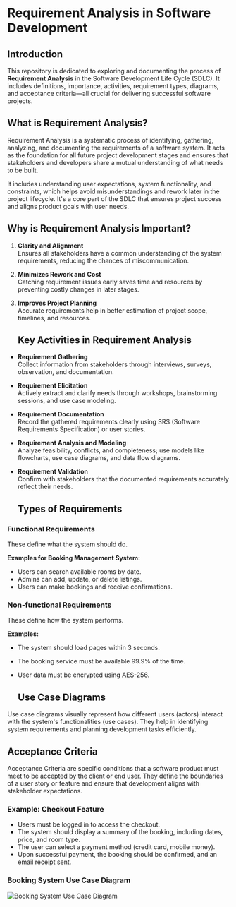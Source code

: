 # Requirement Analysis in Software Development

## Introduction

This repository is dedicated to exploring and documenting the process of **Requirement Analysis** in the Software Development Life Cycle (SDLC). It includes definitions, importance, activities, requirement types, diagrams, and acceptance criteria—all crucial for delivering successful software projects.

## What is Requirement Analysis?

Requirement Analysis is a systematic process of identifying, gathering, analyzing, and documenting the requirements of a software system. It acts as the foundation for all future project development stages and ensures that stakeholders and developers share a mutual understanding of what needs to be built.

It includes understanding user expectations, system functionality, and constraints, which helps avoid misunderstandings and rework later in the project lifecycle. It's a core part of the SDLC that ensures project success and aligns product goals with user needs.

## Why is Requirement Analysis Important?

1. **Clarity and Alignment**  
   Ensures all stakeholders have a common understanding of the system requirements, reducing the chances of miscommunication.

2. **Minimizes Rework and Cost**  
   Catching requirement issues early saves time and resources by preventing costly changes in later stages.

3. **Improves Project Planning**  
   Accurate requirements help in better estimation of project scope, timelines, and resources.

   ## Key Activities in Requirement Analysis

- **Requirement Gathering**  
  Collect information from stakeholders through interviews, surveys, observation, and documentation.

- **Requirement Elicitation**  
  Actively extract and clarify needs through workshops, brainstorming sessions, and use case modeling.

- **Requirement Documentation**  
  Record the gathered requirements clearly using SRS (Software Requirements Specification) or user stories.

- **Requirement Analysis and Modeling**  
  Analyze feasibility, conflicts, and completeness; use models like flowcharts, use case diagrams, and data flow diagrams.

- **Requirement Validation**  
  Confirm with stakeholders that the documented requirements accurately reflect their needs.

  ## Types of Requirements

### Functional Requirements

These define what the system should do.

**Examples for Booking Management System:**
- Users can search available rooms by date.
- Admins can add, update, or delete listings.
- Users can make bookings and receive confirmations.

### Non-functional Requirements

These define how the system performs.

**Examples:**
- The system should load pages within 3 seconds.
- The booking service must be available 99.9% of the time.
- User data must be encrypted using AES-256.

  ## Use Case Diagrams

Use case diagrams visually represent how different users (actors) interact with the system's functionalities (use cases). They help in identifying system requirements and planning development tasks efficiently.

## Acceptance Criteria

Acceptance Criteria are specific conditions that a software product must meet to be accepted by the client or end user. They define the boundaries of a user story or feature and ensure that development aligns with stakeholder expectations.

### Example: Checkout Feature

- Users must be logged in to access the checkout.
- The system should display a summary of the booking, including dates, price, and room type.
- The user can select a payment method (credit card, mobile money).
- Upon successful payment, the booking should be confirmed, and an email receipt sent.


### Booking System Use Case Diagram

![Booking System Use Case Diagram](./alx-booking-uc.png)



